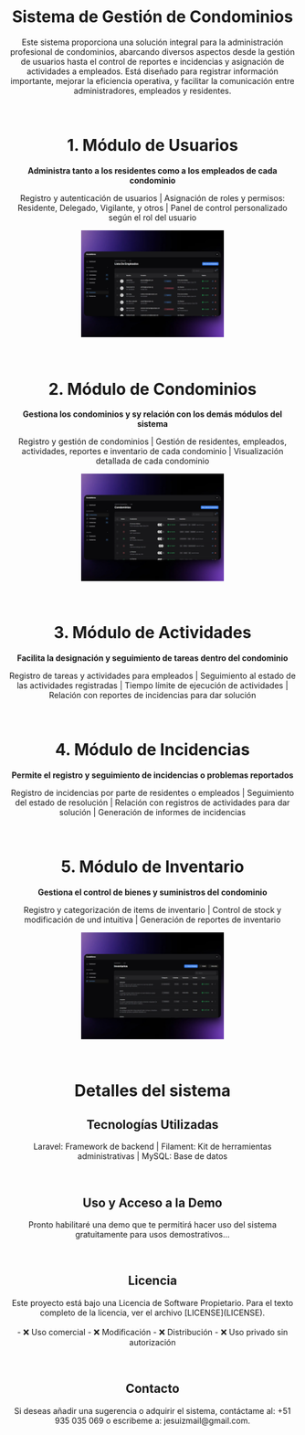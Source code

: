 <h1 align="center">Sistema de Gestión de Condominios</h1>
<p align="center">
Este sistema proporciona una solución integral para la administración profesional de condominios, abarcando diversos aspectos desde la gestión de usuarios hasta el control de reportes e  incidencias y asignación de actividades a empleados. Está diseñado para registrar información importante, mejorar la eficiencia operativa, y facilitar la comunicación entre administradores, empleados y residentes.
</p><br>

<h1 align="center">1. Módulo de Usuarios</h1>
<p align="center"><b>
Administra tanto a los residentes como a los empleados de cada condominio
</b></p>
<p align="center">
Registro y autenticación de usuarios | Asignación de roles y permisos: Residente, Delegado, Vigilante, y otros | Panel de control personalizado según el rol del usuario
</p>
<p align="center">
	<a target="_blank"><img  src="public\readme_img\AdminPanel - Empleados.webp"  width="250"  alt="Users Module"></a>
</p><br>

<h1 align="center">2. Módulo de Condominios</h1>
<p align="center"><b>
Gestiona los condominios y sy relación con los demás módulos del sistema
</b></p>
<p align="center">
Registro y gestión de condominios | Gestión de residentes, empleados, actividades, reportes e inventario de cada condominio | Visualización detallada de cada condominio
</p>
<p align="center">
	<a target="_blank"><img  src="public\readme_img\AdminPanel - Condominios.webp"  width="250"  alt="Condominiums Module"></a>
</p><br>

<h1 align="center">3. Módulo de Actividades</h1>
<p align="center"><b>
Facilita la designación y seguimiento de tareas dentro del condominio
</b></p>
<p align="center">
Registro de tareas y actividades para empleados | Seguimiento al estado de las actividades registradas | Tiempo límite de ejecución de actividades | Relación con reportes de incidencias para dar solución
</p><br>

<h1 align="center">4. Módulo de Incidencias</h1>
<p align="center"><b>
Permite el registro y seguimiento de incidencias o problemas reportados
</b></p>
<p align="center">
Registro de incidencias por parte de residentes o empleados | Seguimiento del estado de resolución |  Relación con registros de actividades para dar solución | Generación de informes de incidencias
</p><br>

<h1 align="center">5. Módulo de Inventario</h1>
<p align="center"><b>
Gestiona el control de bienes y suministros del condominio
</b></p>
<p align="center">
Registro y categorización de items de inventario | Control de stock y modificación de und intuitiva | Generación de reportes de inventario
</p>
<p align="center">
	<a target="_blank"><img  src="public\readme_img\EmployeePanel - Inventario.webp"  width="250"  alt="Inventory Module"></a>
</p><br>

<h1 align="center">Detalles del sistema</h1>
<h2 align="center">Tecnologías Utilizadas</h2>
<p align="center">
Laravel: Framework de backend | Filament: Kit de herramientas administrativas | MySQL: Base de datos
</p><br>

<h2 align="center">Uso y Acceso a la Demo</h2>
<p align="center">
Pronto habilitaré una demo que te permitirá hacer uso del sistema gratuitamente para usos demostrativos...
</p><br>

<h2 align="center">Licencia</h2>
<p align="center">
Este proyecto está bajo una Licencia de Software Propietario. Para el texto completo de la licencia, ver el archivo [LICENSE](LICENSE).
<br><br>
- ❌ Uso comercial
- ❌ Modificación
- ❌ Distribución
- ❌ Uso privado sin autorización
</p><br>

<h2 align="center">Contacto</h2>
<p align="center">
Si deseas añadir una sugerencia o adquirir el sistema, contáctame al: +51 935 035 069 o escribeme a: jesuizmail@gmail.com.
</p><br>